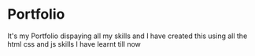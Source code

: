 # Portfolio
It's my Portfolio dispaying all my skills
and I have created this using all the html css and js skills I have learnt till now
